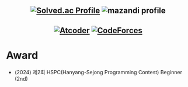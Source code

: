 <h2 align="center"> 
  
  [![Solved.ac Profile](http://mazassumnida.wtf/api/v2/generate_badge?boj=rlatjwls3333)](https://solved.ac/rlatjwls3333/)
  ![mazandi profile](http://mazandi.herokuapp.com/api?handle=rlatjwls3333&theme=dark)
</h2>
<h2 align="center">
  
  [![Atcoder](https://atcoder.junah.dev/v1/generate_badge?name=rlatjwls7882)](https://atcoder.jp/users/rlatjwls7882)
  [![CodeForces](https://cf.leed.at?id=rlatjwls7882)](https://codeforces.com/profile/rlatjwls7882)
</h2>

# Award
- (2024) 제2회 HSPC(Hanyang-Sejong Programming Contest) Beginner (2nd)
